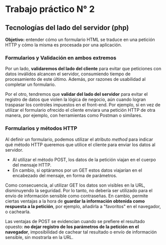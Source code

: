 # Trabajo práctico N° 2
## Tecnologías del lado del servidor (php)

**Objetivo:** entender cómo un formulario HTML se traduce en una petición HTTP y cómo la misma
es procesada por una aplicación.

### Formularios y Validación en ambos extremos

Por un lado, **validaremos del lado del cliente** para evitar que peticiones con datos inválidos alcancen el servidor, consumiendo tiempo de procesamiento de este último. Además, por razones de usabilidad al completar un formulario.

Por el otro, tendremos que **validar del lado del servidor** para evitar el registro de datos que violen la lógica de negocio, aún cuando logran traspasar los controles impuestos en el front-end. Por ejemplo, si en vez de utilizar el formulario ofrecido el cliente enviara una petición HTTP de otra manera, por ejemplo, con herramientas como Postman o similares. 


### Formularios y métodos HTTP

Al definir un formulario, podemos utilizar el atributo *method* para indicar qué método HTTP queremos que utilice el cliente para enviar los datos al servidor. 

- Al utilizar el método POST, los datos de la petición viajan en el cuerpo del mensaje HTTP.
- En cambio, si optáramos por un GET estos datos viajarían en el encabezado del mensaje, en forma de parámetros.

Como consecuencia, al utilizar GET los datos son visibles en la URL, disminuyendo la seguridad. Por lo tanto, no debería ser utilizado para el envío de información sensible como contraseñas. En cambio, permite ciertas ventajas a la hora de **guardar la información obtenida como respuesta a la petición**, por ejemplo, añadirla a "favoritos" en el navegador, o cachearla.

Las ventajas de POST se evidencian cuando se prefiere el resultado opuesto: **no dejar registro de los parámetros de la petición en el navegador**, imposibilidad de cachear tal resultado o envío de información sensible, sin mostrarla en la URL.